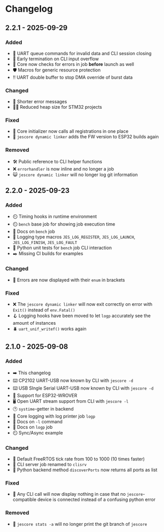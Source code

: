 # Changelog

## 2.2.1 - 2025-09-29

### Added
- 💬 UART queue commands for invalid data and CLI session closing
- 🌊 Early termination on CLI input overflow 
- 🔆 Core now checks for errors in job **before** launch as well
- 🛡️ Macros for generic resource protection
- ‼️ UART double buffer to stop DMA override of burst data

### Changed
- 🚫 Shorter error messages
- 🧑‍🌾 Reduced heap size for STM32 projects

### Fixed
- 🔆 Core initializer now calls all registrations in one place 
- 🔢 `jescore dynamic linker` adds the FW version to ESP32 builds again

### Removed
- 🛠️ Public reference to CLI helper functions
- ❌ `errorhandler` is now inline and no longer a job
- 😺 `jescore dynamic linker` will no longer log git information

## 2.2.0 - 2025-09-23

### Added
- ⏲️ Timing hooks in runtime environment
- ⏲️ `bench` base job for showing job execution time
- 📖 Docs on `bench` job
- 📜 Logging type macros `JES_LOG_REGISTER`, `JES_LOG_LAUNCH`, `JES_LOG_FINISH`, `JES_LOG_FAULT`
- 🐍 Python unit tests for `bench` job CLI interaction
- ✒️ Missing CI builds for examples 

### Changed
- 🚫 Errors are now displayed with their `enum` in brackets

### Fixed
- ❌ The `jescore dynamic linker` will now exit correctly on error with `Exit()` instead of `env.Fatal()`
- 🪝 Logging hooks have been moved to let `logp` accurately see the amount of instances
- 🪲 `uart_unif_writef()` works again

## 2.1.0 - 2025-09-08

### Added
- ➡️ This changelog
- ⌨️ CP2102 UART-USB now known by CLI with `jescore -d`
- ⌨️ USB SIngle Serial UART-USB now known by CLI with `jescore -d`
- 🔆 Support for ESP32-WROVER
- 🖥️ Open UART stream support from CLI with `jescore -l`
- 🕐️ `systime`-getter in backend
- 📜 Core logging with log printer job `logp`
- 📖 Docs on `-l` command
- 📖 Docs on `logp` job
- ⏲️ Sync/Async example

### Changed
- 🏃 Default FreeRTOS tick rate from 100 to 1000 (10 times faster)
- 💬 CLI server job renamed to `clisrv`
- 🐍 Python backend method `discoverPorts` now returns all ports as list 


### Fixed
- 🐞 Any CLI call will now display nothing in case that no `jescore`-compatible device is connected instead of a confusing python error

### Removed
- 🚮 `jescore stats -a` will no longer print the git branch of `jescore`